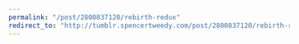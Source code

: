 ```yaml
---
permalink: "/post/2800837120/rebirth-redux"
redirect_to: "http://tumblr.spencertweedy.com/post/2800837120/rebirth-redux"
---
```

